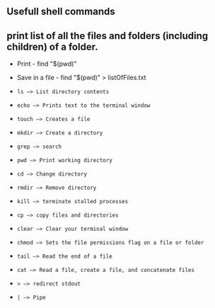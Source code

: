 ## Usefull shell commands

## print list of all the files and folders (including children) of a folder.
- Print - find "$(pwd)"
- Save in a file - find "$(pwd)" > listOfFiles.txt

- ` ls —> List directory contents `
- ` echo —> Prints text to the terminal window `
- ` touch —> Creates a file `
- ` mkdir —> Create a directory `
- ` grep —> search `
- ` pwd —> Print working directory `
- ` cd —> Change directory `
- ` rmdir —> Remove directory `
- ` kill —> terminate stalled processes `
- ` cp —> copy files and directories `
- ` clear —> Clear your terminal window `
- ` chmod —> Sets the file permissions flag on a file or folder `
- ` tail —> Read the end of a file `
- ` cat —> Read a file, create a file, and concatenate files `
- ` > —> redirect stdout `
- ` | —> Pipe `
